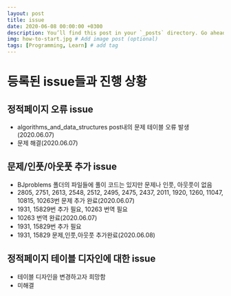 ```yaml
---
layout: post
title: issue
date: 2020-06-08 00:00:00 +0300
description: You’ll find this post in your `_posts` directory. Go ahead and edit it and re-build the site to see your changes. # Add post description (optional)
img: how-to-start.jpg # Add image post (optional)
tags: [Programming, Learn] # add tag
---
```

# 등록된 issue들과 진행 상황

## 정적페이지 오류 issue
- algorithms_and_data_structures post내의 문제 테이블 오류 발생(2020.06.07)
- 문제 해결(2020.06.07)

## 문제/인풋/아웃풋 추가 issue
- BJproblems 폴더의 파일들에 풀이 코드는 있지만 문제나 인풋, 아웃풋이 없음
- 2805, 2751, 2613, 2548, 2512, 2495, 2475, 2437, 2011, 1920, 1260, 11047, 10815, 10263번 문제 추가 완료(2020.06.07)
- 1931, 15829번 추가 필요, 10263 번역 필요
- 10263 번역 완료(2020.06.07)
- 1931, 15829번 추가 필요
- 1931, 15829 문제,인풋,아웃풋 추가완료(2020.06.08)

## 정적페이지 테이블 디자인에 대한 issue
- 테이블 디자인을 변경하고자 희망함
- 미해결
